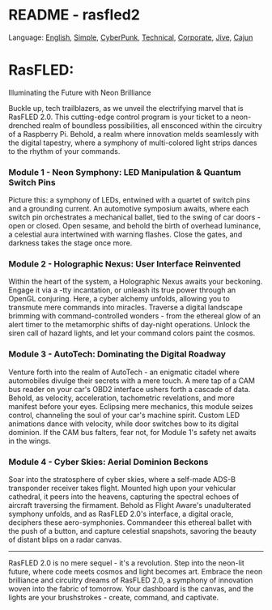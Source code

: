 # README - rasfled2

Language: [English](https://github.com/briefnotion/rasfled2/blob/main/README.md), [Simple](https://github.com/briefnotion/rasfled2/blob/main/README.simple.md), [CyberPunk](https://github.com/briefnotion/rasfled2/blob/main/README.cyberpunk.md), [Technical](https://github.com/briefnotion/rasfled2/blob/main/README.technical.md), [Corporate](https://github.com/briefnotion/rasfled2/blob/main/README.corporate%20language.md), [Jive](https://github.com/briefnotion/rasfled2/blob/main/README.jive.md), [Cajun](https://github.com/briefnotion/rasfled2/blob/main/README.cajun.md)

# RasFLED: 
Illuminating the Future with Neon Brilliance

Buckle up, tech trailblazers, as we unveil the electrifying marvel that is RasFLED 2.0. This cutting-edge control program is your ticket to a neon-drenched realm of boundless possibilities, all ensconced within the circuitry of a Raspberry Pi. Behold, a realm where innovation melds seamlessly with the digital tapestry, where a symphony of multi-colored light strips dances to the rhythm of your commands.

### Module 1 - Neon Symphony: LED Manipulation & Quantum Switch Pins
Picture this: a symphony of LEDs, entwined with a quartet of switch pins and a grounding current. An automotive symposium awaits, where each switch pin orchestrates a mechanical ballet, tied to the swing of car doors - open or closed. Open sesame, and behold the birth of overhead luminance, a celestial aura intertwined with warning flashes. Close the gates, and darkness takes the stage once more.

### Module 2 - Holographic Nexus: User Interface Reinvented
Within the heart of the system, a Holographic Nexus awaits your beckoning. Engage it via a -tty incantation, or unleash its true power through an OpenGL conjuring. Here, a cyber alchemy unfolds, allowing you to transmute mere commands into miracles. Traverse a digital landscape brimming with command-controlled wonders - from the ethereal glow of an alert timer to the metamorphic shifts of day-night operations. Unlock the siren call of hazard lights, and let your command colors paint the cosmos.

### Module 3 - AutoTech: Dominating the Digital Roadway
Venture forth into the realm of AutoTech - an enigmatic citadel where automobiles divulge their secrets with a mere touch. A mere tap of a CAM bus reader on your car's OBD2 interface ushers forth a cascade of data. Behold, as velocity, acceleration, tachometric revelations, and more manifest before your eyes. Eclipsing mere mechanics, this module seizes control, channeling the soul of your car's machine spirit. Custom LED animations dance with velocity, while door switches bow to its digital dominion. If the CAM bus falters, fear not, for Module 1's safety net awaits in the wings.

### Module 4 - Cyber Skies: Aerial Dominion Beckons
Soar into the stratosphere of cyber skies, where a self-made ADS-B transponder receiver takes flight. Mounted high upon your vehicular cathedral, it peers into the heavens, capturing the spectral echoes of aircraft traversing the firmament. Behold as Flight Aware's unadulterated symphony unfolds, and as RasFLED 2.0's interface, a digital oracle, deciphers these aero-symphonies. Commandeer this ethereal ballet with the push of a button, and capture celestial snapshots, savoring the beauty of distant blips on a radar canvas.

***

RasFLED 2.0 is no mere sequel - it's a revolution. Step into the neon-lit future, where code meets cosmos and light becomes art. Embrace the neon brilliance and circuitry dreams of RasFLED 2.0, a symphony of innovation woven into the fabric of tomorrow. Your dashboard is the canvas, and the lights are your brushstrokes - create, command, and captivate.